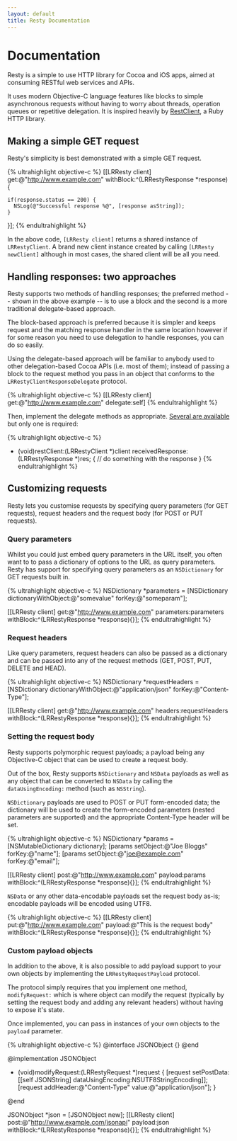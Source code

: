 ```yaml
---
layout: default
title: Resty Documentation
---
```


# Documentation

Resty is a simple to use HTTP library for Cocoa and iOS apps, aimed at consuming RESTful web services and APIs. 

It uses modern Objective-C language features like blocks to simple asynchronous requests without having to worry about threads, operation queues or repetitive delegation. It is inspired heavily by [RestClient](http://github.com/archiloque/rest-client), a Ruby HTTP library.

## Making a simple GET request

Resty's simplicity is best demonstrated with a simple GET request.

{% ultrahighlight objective-c %}
[[LRResty client] get:@"http://www.example.com" 
            withBlock:^(LRRestyResponse *response) {
              
    if(response.status == 200) {
      NSLog(@"Successful response %@", [response asString]);
    }
}];
{% endultrahighlight %}

In the above code, <code>[LRResty client]</code> returns a shared instance of <code>LRRestyClient</code>. A brand new client instance created by calling <code>[LRResty newClient]</code> although in most cases, the shared client will be all you need.

## Handling responses: two approaches

Resty supports two methods of handling responses; the preferred method -- shown in the above example -- is to use a block and the second is a more traditional delegate-based approach.

The block-based approach is preferred because it is simpler and keeps request and the matching response handler in the same location however if for some reason you need to use delegation to handle responses, you can do so easily. 

Using the delegate-based approach will be familiar to anybody used to other delegation-based Cocoa APIs (i.e. most of them); instead of passing a block to the request method you pass in an object that conforms to the <code>LRRestyClientResponseDelegate</code> protocol.

{% ultrahighlight objective-c %}
[[LRResty client] get:@"http://www.example.com" delegate:self]
{% endultrahighlight %}

Then, implement the delegate methods as appropriate. [Several are available](http://github.com/lukeredpath/LRResty/blob/master/Classes/LRRestyClientResponseDelegate.h) but only one is required:

{% ultrahighlight objective-c %}
- (void)restClient:(LRRestyClient *)client receivedResponse:(LRRestyResponse *)res;
{
  // do something with the response
}
{% endultrahighlight %}

## Customizing requests

Resty lets you customise requests by specifying query parameters (for GET requests), request headers and the request body (for POST or PUT requests).

### Query parameters

Whilst you could just embed query parameters in the URL itself, you often want to to pass a dictionary of options to the URL as query parameters. Resty has support for specifying query parameters as an <code>NSDictionary</code> for GET requests built in.

{% ultrahighlight objective-c %}
NSDictionary *parameters = [NSDictionary 
      dictionaryWithObject:@"somevalue" forKey:@"someparam"];
  
[[LRResty client] get:@"http://www.example.com" parameters:parameters 
            withBlock:^(LRRestyResponse *response){}];
{% endultrahighlight %}

### Request headers

Like query parameters, request headers can also be passed as a dictionary and can be passed into any of the request methods (GET, POST, PUT, DELETE and HEAD).

{% ultrahighlight objective-c %}
NSDictionary *requestHeaders = [NSDictionary 
      dictionaryWithObject:@"application/json" forKey:@"Content-Type"];
  
[[LRResty client] get:@"http://www.example.com" headers:requestHeaders
            withBlock:^(LRRestyResponse *response){}];
{% endultrahighlight %}

### Setting the request body

Resty supports polymorphic request payloads; a payload being any Objective-C object that can be used to create a request body.

Out of the box, Resty supports <code>NSDictionary</code> and <code>NSData</code> payloads as well as any object that can be converted to <code>NSData</code> by calling the <code>dataUsingEncoding:</code> method (such as <code>NSString</code>). 

<p><code>NSDictionary</code> payloads are used to POST or PUT form-encoded data; the dictionary will be used to create the form-encoded parameters (nested parameters are supported) and the appropriate Content-Type header will be set.</p>

{% ultrahighlight objective-c %}
NSDictionary *params = [NSMutableDictionary dictionary];
[params setObject:@"Joe Bloggs" forKey:@"name"];
[params setObject:@"joe@example.com" forKey:@"email"];
 
[[LRResty client] post:@"http://www.example.com" payload:params 
            withBlock:^(LRRestyResponse *response){}];
{% endultrahighlight %}

<p><code>NSData</code> or any other data-encodable payloads set the request body as-is; encodable payloads will be encoded using UTF8.</p>

{% ultrahighlight objective-c %}
[[LRResty client] put:@"http://www.example.com" payload:@"This is the request body"
           withBlock:^(LRRestyResponse *response){}];
{% endultrahighlight %}

### Custom payload objects

In addition to the above, it is also possible to add payload support to your own objects by implementing the <code>LRRestyRequestPayload</code> protocol. 

The protocol simply requires that you implement one method, <code>modifyRequest:</code> which is where object can modify the request (typically by setting the request body and adding any relevant headers) without having to expose it's state.

Once implemented, you can pass in instances of your own objects to the <code>payload</code> parameter.

{% ultrahighlight objective-c %}
@interface JSONObject <LRRestyRequestPayload>
  {}
@end

@implementation JSONObject

- (void)modifyRequest:(LRRestyRequest *)request
{
  [request setPostData:[[self JSONString] dataUsingEncoding:NSUTF8StringEncoding]];
  [request addHeader:@"Content-Type" value:@"application/json"];
}

@end

JSONObject *json = [JSONObject new];
[[LRResty client] post:@"http://www.example.com/jsonapi" payload:json
             withBlock:^(LRRestyResponse *response){}];
{% endultrahighlight %}


